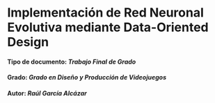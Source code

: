 # Implementación de Red Neuronal Evolutiva mediante Data-Oriented Design

#### Tipo de documento: *Trabajo Final de Grado* 
#### Grado: *Grado en Diseño y Producción de Videojuegos*
#### Autor: *Raúl García Alcázar*